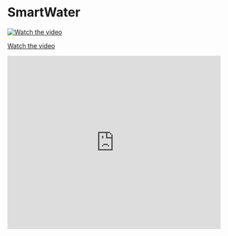 # SmartWater

[![Watch the video](https://img.youtube.com/vi/T-D1KVIuvjA/maxresdefault.jpg)](https://youtu.be/T-D1KVIuvjA)

[Watch the video](./temp/Android%20Emulator%20-%20Pixel_2_API_30_5554%202021-11-20%2023-30-32_Trim.mp4)

<iframe  title="YouTube video player" width="480" height="390" src="http://www.youtube.com/watch?v=T-D1KVIuvjA?autoplay=1" frameborder="0" allowfullscreen></iframe>
